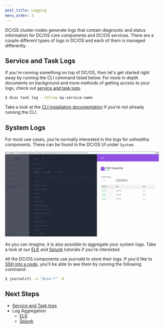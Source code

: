 ```yaml
---
post_title: Logging
menu_order: 3
---
```


DC/OS cluster nodes generate logs that contain diagnostic and status information for DC/OS core components and DC/OS services. There are a couple different types of logs in DC/OS and each of them is managed differently.

## Service and Task Logs

If you're running something on top of DC/OS, then let's get started right away by running the CLI command listed below. For more in depth documents on background and more methods of getting access to your logs, check out [service and task logs][1].

```bash
$ dcos task log --follow my-service-name
```

Take a look at the [CLI installation documentation][2] if you’re not already running the CLI.

## System Logs

For most use cases, you’re normally interested in the logs for unhealthy components. These can be found in the DC/OS UI under `System`.

![system health](../img/ui-system-health-logging.gif)

As you can imagine, it is also possible to aggregate your system logs. Take a look at our [ELK][3] and [Splunk][4] tutorials if you're interested.

All the DC/OS components use journald to store their logs. If you'd like to [SSH into a node][5], you'll be able to see them by running the following command:

```bash
$ journalctl -u "dcos-*" -b
```

## Next Steps

- [Service and Task logs][1]
- Log Aggregation
    - [ELK][3]
    - [Splunk][4]

[1]: service-logs/
[2]: /docs/1.7/usage/cli/install/
[3]: elk/
[4]: splunk/
[5]: ../sshcluster/
